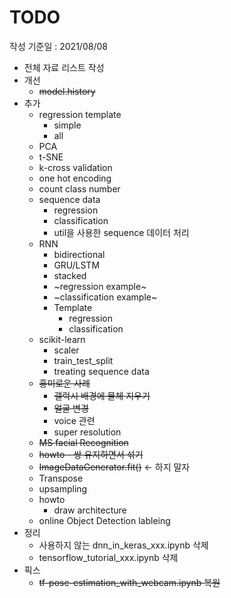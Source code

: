 # TODO

작성 기준일 : 2021/08/08

- 전체 자료 리스트 작성
- 개선
    - ~~model.history~~
- 추가
    - regression template
        - simple
        - all
    - PCA
    - t-SNE
    - k-cross validation
    - one hot encoding
    - count class number
    - sequence data
        - regression
        - classification
        - util을 사용한 sequence 데이터 처리
    - RNN
        - bidirectional
        - GRU/LSTM
        - stacked
        - ~regression example~
        - ~classification example~
        - Template
            - regression
            - classification
    - scikit-learn
        - scaler
        - train_test_split
        - treating sequence data
    - ~~흥미로운 사례~~ 
        - ~~갤럭시 배경에 물체 지우기~~
        - ~~얼굴 변경~~
        - voice 관련
        - super resolution
    - ~~MS facial Recognition~~
    - ~~howto - 쌍 유지하면서 섞기~~
    - ~~ImageDataGenerator.fit()~~ <- 하지 말자
    - Transpose
    - upsampling
    - howto
        - draw architecture
    - online Object Detection lableing
- 정리
    - 사용하지 않는 dnn_in_keras_xxx.ipynb 삭제
    - tensorflow_tutorial_xxx.ipynb 삭제
- 픽스
    - ~~tf-pose-estimation_with_webcam.ipynb 복원~~
